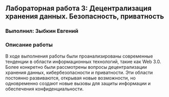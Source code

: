 ## Лабораторная работа 3: Децентрализация хранения данных. Безопасность, приватность

### Выполнил: Зыбкин Евгений

### Описание работы
В ходе выполнения работы были проанализированы современные тенденции в области информационных технологий, такие как Web 3.0. Более конкретно были рассмотрены вопросы децентрализации хранения данных, кибербезопасности и приватности. Эти области постоянно развиваются, открывая новые возможности, но одновременно создают новые вызовы для защиты информации и обеспечения конфиденциальности.
